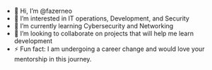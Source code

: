 - 👋 Hi, I’m @fazerneo
- 👀 I’m interested in IT operations, Development, and Security
- 🌱 I’m currently learning Cybersecurity and Networking
- 💞️ I’m looking to collaborate on projects that will help me learn development
- ⚡ Fun fact: I am undergoing a career change and would love your mentorship in this journey.

<!---
fazerneo/fazerneo is a ✨ special ✨ repository because its `README.md` (this file) appears on your GitHub profile.
You can click the Preview link to take a look at your changes.
--->
